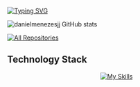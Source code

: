 <a href="https://git.io/typing-svg"><img src="https://readme-typing-svg.demolab.com?font=Fira+Code&duration=4600&pause=2500&color=FFC43D&width=435&lines=Hi+there%2C+This+is+Daniel Menezes+%F0%9F%91%8B" alt="Typing SVG" /></a>

![danielmenezesjj GitHub stats](https://github-readme-stats.vercel.app/api?username=danielmenezesjj&show_icons=true&theme=gruvbox&rank_icon=github)


<!--![danielmenezesjj's github stats](https://github-readme-stats.vercel.app/api?username=danielmenezesjj&show_icons=true&bg_color=30,e96443,904e95&title_color=fff&text_color=fff)-->
<!--
<p align="center">
  
![Customized Card](https://github-readme-stats.vercel.app/api/pin?username=anuraghazra&repo=github-readme-stats&theme=gruvbox)
  ![Customized Card](https://github-readme-stats.vercel.app/api/pin?username=anuraghazra&repo=github-readme-stats&theme=gruvbox)


## 📘 My top open source projects  -->

<!-- Repo info cards - https://github.com/anuraghazra/github-readme-stats -->
<!-- Small repo cards (fork) - https://github.com/DenverCoder1/github-readme-stats -->
<!-- <p align="center">
 <a href="https://github.com/danielmenezesjj/socketio-simple-chat"><img width="272" height="135" src="https://denvercoder1-github-readme-stats.vercel.app/api/pin/?username=danielmenezesjj&repo=socketio-simple-chat&theme=react&bg_color=00000f&title_color=007bff&icon_color=F8D866&hide_border=true&show_icons=false" alt="socketio-simple-chat"></a><a href="https://github.com/danielmenezesjj/post-sharing-be"><img width="272" height="135" src="https://denvercoder1-github-readme-stats.vercel.app/api/pin/?username=danielmenezesjj&repo=post-sharing-be&theme=react&bg_color=00000f&title_color=007bff&icon_color=F8D866&hide_border=true&show_icons=false" alt="post-sharing-be"></a><a href="https://github.com/danielmenezesjj/mp3-player-be"><img width="272" height="135" src="https://denvercoder1-github-readme-stats.vercel.app/api/pin/?username=danielmenezesjj&repo=mp3-player-be&theme=react&bg_color=00000f&title_color=007bff&icon_color=F8D866&hide_border=true&show_icons=false" alt="mp3-player-be"></a>
  
     -->
  
<!--  <a href="URL"><img width="272" height="135" src="https://denvercoder1-github-readme-stats.vercel.app/api/pin/?username=danielmenezesjj&repo=REPO&theme=react&bg_color=00000f&title_color=007bff&icon_color=F8D866&hide_border=true&show_icons=false" alt=""></a>  -->
  
  
  
<p align="left">
  <a href="https://github.com/danielmenezesjj?tab=repositories"><img alt="All Repositories" title="All Repositories" src="https://custom-icon-badges.herokuapp.com/badge/-All%20Repos-FFC43D?style=for-the-badge&logoColor=white&logo=repo"/></a>
</p>


## Technology Stack

<!-- https://github.com/tandpfun/skill-icons -->
<div align="center">

[![My Skills](https://skillicons.dev/icons?i=java,spring,react,mysql,mongodb,postgres,docker)](https://skillicons.dev)

</div>
